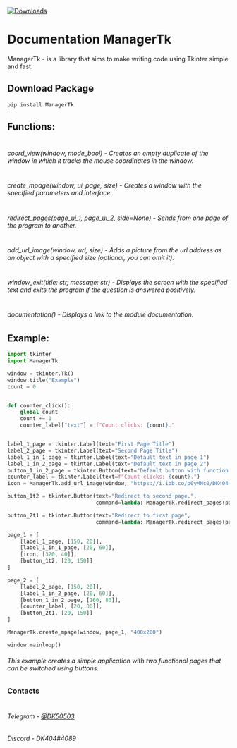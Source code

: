 [![Downloads](https://static.pepy.tech/personalized-badge/managertk?period=total&units=none&left_color=black&right_color=brightgreen&left_text=Total%20Downloads)](https://pepy.tech/project/managertk) 
#
# Documentation ManagerTk
ManagerTk - is a library that aims to make writing code using Tkinter simple and fast.

###
## Download Package
```cmd
pip install ManagerTk
```
##
## Functions:
#
###### coord_view(window, mode_bool) - Creates an empty duplicate of the window in which it tracks the mouse coordinates in the window.
# 
# 
###### create_mpage(window, ui_page, size) - Creates a window with the specified parameters and interface.
#
#
###### redirect_pages(page_ui_1, page_ui_2, side=None) - Sends from one page of the program to another.
#
#
###### add_url_image(window, url, size) - Adds a picture from the url address as an object with a specified size (optional, you can omit it).
#
#
###### window_exit(title: str, message: str) - Displays the screen with the specified text and exits the program if the question is answered positively.
#
#
###### documentation() - Displays a link to the module documentation.
### 
## Example:
```python
import tkinter
import ManagerTk

window = tkinter.Tk()
window.title("Example")
count = 0


def counter_click():
    global count
    count += 1
    counter_label["text"] = f"Count clicks: {count}."


label_1_page = tkinter.Label(text="First Page Title")
label_2_page = tkinter.Label(text="Second Page Title")
label_1_in_1_page = tkinter.Label(text="Default text in page 1")
label_1_in_2_page = tkinter.Label(text="Default text in page 2")
button_1_in_2_page = tkinter.Button(text="Default button with function in page 2", command=counter_click)
counter_label = tkinter.Label(text=f"Count clicks: {count}.")
icon = ManagerTk.add_url_image(window, "https://i.ibb.co/p0yMNc0/DK404-icon.png", (80, 80))

button_1t2 = tkinter.Button(text="Redirect to second page.",
                            command=lambda: ManagerTk.redirect_pages(page_1, page_2))

button_2t1 = tkinter.Button(text="Redirect to first page",
                            command=lambda: ManagerTk.redirect_pages(page_2, page_1))

page_1 = [
    [label_1_page, [150, 20]],
    [label_1_in_1_page, [20, 60]],
    [icon, [320, 40]],
    [button_1t2, [20, 150]]
]

page_2 = [
    [label_2_page, [150, 20]],
    [label_1_in_2_page, [20, 60]],
    [button_1_in_2_page, [160, 80]],
    [counter_label, [20, 80]],
    [button_2t1, [20, 150]]
]

ManagerTk.create_mpage(window, page_1, "400x200")

window.mainloop()

```

###### This example creates a simple application with two functional pages that can be switched using buttons.

### Contacts
#
###### Telegram - [@DK50503](https://t.me/DK50503)
###### Discord - DK404#4089